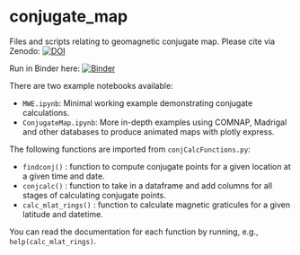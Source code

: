 # conjugate_map
Files and scripts relating to geomagnetic conjugate map. Please cite via Zenodo: [![DOI](https://zenodo.org/badge/651410906.svg)](https://zenodo.org/doi/10.5281/zenodo.10056623)

Run in Binder here: [![Binder](https://mybinder.org/badge_logo.svg)](https://mybinder.org/v2/gh/KCollins/conjugate-map/HEAD?labpath=ConjugateMap.ipynb)

There are two example notebooks available:
 - `MWE.ipynb`: Minimal working example demonstrating conjugate calculations.
 - `ConjugateMap.ipynb`: More in-depth examples using COMNAP, Madrigal and other databases to produce animated maps with plotly express.

The following functions are imported from `conjCalcFunctions.py`:
 - `findconj()` : function to compute conjugate points for a given location at a given time and date. 
 - `conjcalc()` : function to take in a dataframe and add columns for all stages of calculating conjugate points.
 - `calc_mlat_rings()` : function to calculate magnetic graticules for a given latitude and datetime.
 
 You can read the documentation for each function by running, e.g., `help(calc_mlat_rings)`.
